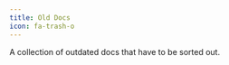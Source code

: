 ```yaml
---
title: Old Docs
icon: fa-trash-o
---
```


A collection of outdated docs that have to be sorted out.
